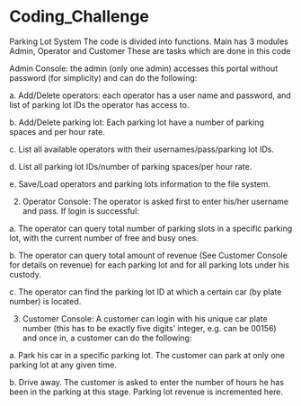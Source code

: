 # Coding_Challenge
Parking Lot System
The code is divided into functions.
Main has 3 modules Admin, Operator and Customer
These are tasks which are done in this code

Admin Console: the admin (only one admin) accesses this portal without password (for
simplicity) and can do the following:

a. Add/Delete operators: each operator has a user name and password, and list of parking
lot IDs the operator has access to.

b. Add/Delete parking lot: Each parking lot have a number of parking spaces and per hour
rate.

c. List all available operators with their usernames/pass/parking lot IDs.

d. List all parking lot IDs/number of parking spaces/per hour rate.

e. Save/Load operators and parking lots information to the file system.

2. Operator Console: The operator is asked first to enter his/her username and pass. If login is
successful:

a. The operator can query total number of parking slots in a specific parking lot, with the
current number of free and busy ones.

b. The operator can query total amount of revenue (See Customer Console for details on
revenue) for each parking lot and for all parking lots under his custody.

c. The operator can find the parking lot ID at which a certain car (by plate number) is
located.


3. Customer Console: A customer can login with his unique car plate number (this has to be exactly
five digits’ integer, e.g. can be 00156) and once in, a customer can do the following:

a. Park his car in a specific parking lot. The customer can park at only one parking lot at any
given time.

b. Drive away. The customer is asked to enter the number of hours he has been in the
parking at this stage. Parking lot revenue is incremented here.
